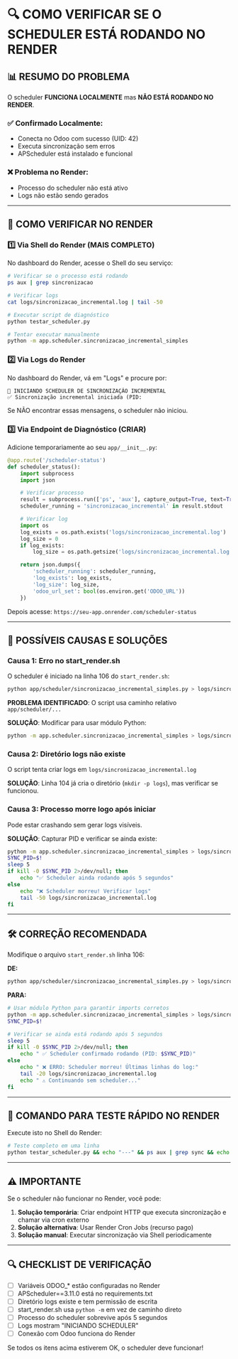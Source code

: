 # 🔍 COMO VERIFICAR SE O SCHEDULER ESTÁ RODANDO NO RENDER

## 📊 RESUMO DO PROBLEMA

O scheduler **FUNCIONA LOCALMENTE** mas **NÃO ESTÁ RODANDO NO RENDER**.

### ✅ Confirmado Localmente:
- Conecta no Odoo com sucesso (UID: 42)
- Executa sincronização sem erros
- APScheduler está instalado e funcional

### ❌ Problema no Render:
- Processo do scheduler não está ativo
- Logs não estão sendo gerados

---

## 🚀 COMO VERIFICAR NO RENDER

### 1️⃣ **Via Shell do Render (MAIS COMPLETO)**

No dashboard do Render, acesse o Shell do seu serviço:

```bash
# Verificar se o processo está rodando
ps aux | grep sincronizacao

# Verificar logs
cat logs/sincronizacao_incremental.log | tail -50

# Executar script de diagnóstico
python testar_scheduler.py

# Tentar executar manualmente
python -m app.scheduler.sincronizacao_incremental_simples
```

### 2️⃣ **Via Logs do Render**

No dashboard do Render, vá em "Logs" e procure por:

```
🎯 INICIANDO SCHEDULER DE SINCRONIZAÇÃO INCREMENTAL
✅ Sincronização incremental iniciada (PID:
```

Se NÃO encontrar essas mensagens, o scheduler não iniciou.

### 3️⃣ **Via Endpoint de Diagnóstico (CRIAR)**

Adicione temporariamente ao seu `app/__init__.py`:

```python
@app.route('/scheduler-status')
def scheduler_status():
    import subprocess
    import json

    # Verificar processo
    result = subprocess.run(['ps', 'aux'], capture_output=True, text=True)
    scheduler_running = 'sincronizacao_incremental' in result.stdout

    # Verificar log
    import os
    log_exists = os.path.exists('logs/sincronizacao_incremental.log')
    log_size = 0
    if log_exists:
        log_size = os.path.getsize('logs/sincronizacao_incremental.log')

    return json.dumps({
        'scheduler_running': scheduler_running,
        'log_exists': log_exists,
        'log_size': log_size,
        'odoo_url_set': bool(os.environ.get('ODOO_URL'))
    })
```

Depois acesse: `https://seu-app.onrender.com/scheduler-status`

---

## 🔧 POSSÍVEIS CAUSAS E SOLUÇÕES

### Causa 1: **Erro no start_render.sh**
O scheduler é iniciado na linha 106 do `start_render.sh`:
```bash
python app/scheduler/sincronizacao_incremental_simples.py > logs/sincronizacao_incremental.log 2>&1 &
```

**PROBLEMA IDENTIFICADO**: O script usa caminho relativo `app/scheduler/...`

**SOLUÇÃO**: Modificar para usar módulo Python:
```bash
python -m app.scheduler.sincronizacao_incremental_simples > logs/sincronizacao_incremental.log 2>&1 &
```

### Causa 2: **Diretório logs não existe**
O script tenta criar logs em `logs/sincronizacao_incremental.log`

**SOLUÇÃO**: Linha 104 já cria o diretório (`mkdir -p logs`), mas verificar se funcionou.

### Causa 3: **Processo morre logo após iniciar**
Pode estar crashando sem gerar logs visíveis.

**SOLUÇÃO**: Capturar PID e verificar se ainda existe:
```bash
python -m app.scheduler.sincronizacao_incremental_simples > logs/sincronizacao_incremental.log 2>&1 &
SYNC_PID=$!
sleep 5
if kill -0 $SYNC_PID 2>/dev/null; then
    echo "✅ Scheduler ainda rodando após 5 segundos"
else
    echo "❌ Scheduler morreu! Verificar logs"
    tail -50 logs/sincronizacao_incremental.log
fi
```

---

## 🛠️ CORREÇÃO RECOMENDADA

Modifique o arquivo `start_render.sh` linha 106:

**DE:**
```bash
python app/scheduler/sincronizacao_incremental_simples.py > logs/sincronizacao_incremental.log 2>&1 &
```

**PARA:**
```bash
# Usar módulo Python para garantir imports corretos
python -m app.scheduler.sincronizacao_incremental_simples > logs/sincronizacao_incremental.log 2>&1 &
SYNC_PID=$!

# Verificar se ainda está rodando após 5 segundos
sleep 5
if kill -0 $SYNC_PID 2>/dev/null; then
    echo " ✅ Scheduler confirmado rodando (PID: $SYNC_PID)"
else
    echo " ❌ ERRO: Scheduler morreu! Últimas linhas do log:"
    tail -20 logs/sincronizacao_incremental.log
    echo " ⚠️ Continuando sem scheduler..."
fi
```

---

## 📝 COMANDO PARA TESTE RÁPIDO NO RENDER

Execute isto no Shell do Render:

```bash
# Teste completo em uma linha
python testar_scheduler.py && echo "---" && ps aux | grep sync && echo "---" && python -m app.scheduler.sincronizacao_incremental_simples 2>&1 | head -50
```

---

## ⚠️ IMPORTANTE

Se o scheduler não funcionar no Render, você pode:

1. **Solução temporária**: Criar endpoint HTTP que executa sincronização e chamar via cron externo
2. **Solução alternativa**: Usar Render Cron Jobs (recurso pago)
3. **Solução manual**: Executar sincronização via Shell periodicamente

---

## 🔍 CHECKLIST DE VERIFICAÇÃO

- [ ] Variáveis ODOO_* estão configuradas no Render
- [ ] APScheduler==3.11.0 está no requirements.txt
- [ ] Diretório logs existe e tem permissão de escrita
- [ ] start_render.sh usa `python -m` em vez de caminho direto
- [ ] Processo do scheduler sobrevive após 5 segundos
- [ ] Logs mostram "INICIANDO SCHEDULER"
- [ ] Conexão com Odoo funciona do Render

Se todos os itens acima estiverem OK, o scheduler deve funcionar!